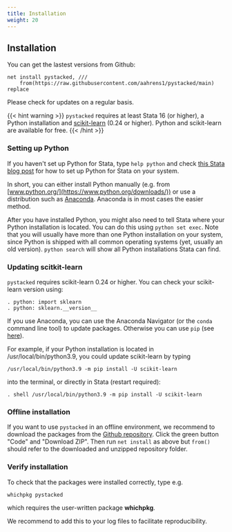 ```yaml
---
title: Installation
weight: 20
---
```


## Installation

You can get the lastest versions from Github:  
```
net install pystacked, ///
	from(https://raw.githubusercontent.com/aahrens1/pystacked/main) replace
```

Please check for updates on a regular basis.

{{< hint warning >}} 
`pystacked` requires at least Stata 16 (or higher), a Python installation and [scikit-learn](https://scikit-learn.org/stable/) (0.24 or higher). Python and scikit-learn are available for free.
{{< /hint >}}

### Setting up Python

If you haven't set up Python for Stata, type `help python` and check [this Stata blog post](https://blog.stata.com/2020/08/18/stata-python-integration-part-1-setting-up-stata-to-use-python/) for how to set up Python for Stata on your system.

In short, you can either install Python manually (e.g. from [www.python.org/](https://www.python.org/downloads/))
or use a distribution such as [Anaconda](https://www.anaconda.com/products/individual#Downloads). Anaconda is
in most cases the easier method. 

After you have installed Python, you might also need to tell Stata where your Python installation is located. You 
can do this using `python set exec`. Note that you will usually have more than one Python installation on your system, since Python is shipped with all common operating systems (yet, usually an old version). `python search` will show all 
Python installations Stata can find.

### Updating scitkit-learn

`pystacked` requires scikit-learn 0.24 or higher. You can check your scikit-learn version using:

```
. python: import sklearn
. python: sklearn.__version__
```

If you use Anaconda, you can use the Anaconda Navigator (or the `conda` command line tool) to update packages. Otherwise you can use 
`pip` (see [here](https://docs.python.org/3/installing/index.html#)). 

For example, if your Python installation is located in /usr/local/bin/python3.9, you could update scikit-learn by typing 
```
/usr/local/bin/python3.9 -m pip install -U scikit-learn
```
into the terminal, or directly in Stata (restart required):
```
. shell /usr/local/bin/python3.9 -m pip install -U scikit-learn
```

### Offline installation

If you want to use `pystacked` in an offline environment, 
we recommend to download the packages from the [Github repository](https://github.com/aahrens1/pystacked). Click the green button "Code" 
and "Download ZIP". Then run `net install` as above but `from()`
should refer to the downloaded and unzipped repository folder. 

### Verify installation

To check that the packages were installed correctly, 
type e.g.
	
	whichpkg pystacked

which requires the user-written package **whichpkg**. 

We recommend to add this to your log files to facilitate reproducibility.